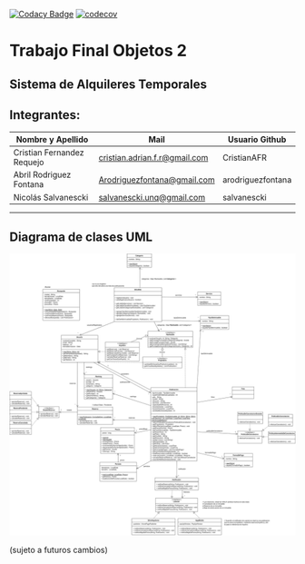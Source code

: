 [![Codacy Badge](https://app.codacy.com/project/badge/Grade/3836cfc6ab5b4ffdb20045aaa37a2824)](https://app.codacy.com/gh/salvanescki/obj2tpfinal/dashboard?utm_source=gh&utm_medium=referral&utm_content=&utm_campaign=Badge_grade) [![codecov](https://codecov.io/gh/salvanescki/obj2tpfinal/branch/main/graph/badge.svg)](https://codecov.io/gh/salvanescki/obj2tpfinal)

# Trabajo Final Objetos 2

## Sistema de Alquileres Temporales

## Integrantes:

| Nombre y Apellido          | Mail                          | Usuario Github    |
|----------------------------|-------------------------------|-------------------|
| Cristian Fernandez Requejo | cristian.adrian.f.r@gmail.com | CristianAFR       |
| Abril Rodriguez Fontana    | Arodriguezfontana@gmail.com   | arodriguezfontana |
| Nicolás Salvanescki        | salvanescki.unq@gmail.com     | salvanescki       |
-----------------------------------------------------------------------------------

## Diagrama de clases UML

<a href="./diagramaDeClasesUML.svg" target="_blank">
  <picture>
    <source srcset="https://raw.githubusercontent.com/salvanescki/obj2tpfinal/7987190089e3dee6b9be833010458edce55aded6/diagramaDeClasesUML.svg" media="(prefers-color-scheme: dark)">
    <source srcset="./diagramaDeClasesUML.svg" media="(prefers-color-scheme: light)">
    <img src="./diagramaDeClasesUML.svg" alt="Diagrama de clases UML del Proyecto">
  </picture>
</a>

(sujeto a futuros cambios)

